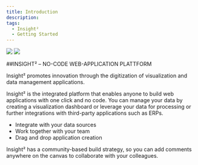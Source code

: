 ```yaml
---
title: Introduction
description: 
tags:
  - Insight²
  - Getting Started
---
```



![](/_images/insight2/Logo_IN².png)
![](/_images/insight2/Logo_IN²_weiss.png)


##INSIGHT² – NO-CODE WEB-APPLICATION PLATTFORM

Insight² promotes innovation through the digitization of visualization and data management applications.

Insight² is the integrated platform that enables anyone to build web applications with one click and no code. You can manage your data by creating a visualization dashboard or leverage your data for processing or further integrations with third-party applications such as ERPs.

* Integrate with your data sources
* Work together with your team
* Drag and drop application creation


Insight² has a community-based build strategy, so you can add comments anywhere on the canvas to collaborate with your colleagues.

